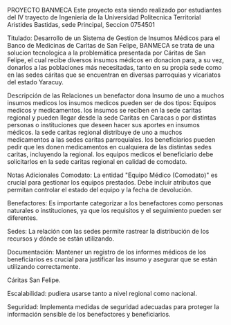 PROYECTO BANMECA
Este proyecto esta siendo realizado por estudiantes del IV trayecto de Ingenieria de la Universidad Politecnica Territorial Aristides Bastidas, sede Principal, Seccion 0754501

Titulado: Desarrollo de un Sistema de Gestion de Insumos Médicos para el Banco de Medicinas de Caritas de San Felipe, BANMECA se trata de una solucion tecnologica a la problemática presentada por Cáritas de San Felipe, el cual recibe diversos insumos médicos en donacion para, a su vez, donarlos a las poblaciones más necesitadas, tanto en su propia sede como en las sedes cáritas que se encuentran en diversas parroquias y vicariatos del estado Yaracuy.

Descripción de las Relaciones
un benefactor dona Insumo de uno a muchos insumos medicos
los insumos medicos pueden ser de dos tipos: Equipos medicos y medicamentos. los insumos se reciben en la sede caritas regional y pueden llegar desde la sede Caritas en Caracas o por distintas personas o instituciones que deseen hacer sus aportes en insumos médicos. 
la sede caritas regional distribuye de uno a muchos medicamentos a las sedes caritas parroquiales.
los beneficiarios pueden pedir que les donen medicamentos en cualquiera de las distintas sedes caritas, incluyendo la regional. 
los equipos medicos el beneficiario debe solicitarlos en la sede caritas regional en calidad de comodato.

Notas Adicionales
Comodato: La entidad "Equipo Médico (Comodato)" es crucial para gestionar los equipos prestados. Debe incluir atributos que permitan controlar el estado del equipo y la fecha de devolución.

Benefactores: Es importante categorizar a los benefactores como personas naturales o instituciones, ya que los requisitos y el seguimiento pueden ser diferentes.

Sedes: La relación con las sedes permite rastrear la distribución de los recursos y dónde se están utilizando.

Documentación: Mantener un registro de los informes médicos de los beneficiarios es crucial para justificar las insumo y asegurar que se están utilizando correctamente.

Cáritas San Felipe.

Escalabilidad: pudiera usarse tanto a nivel regional como nacional.

Seguridad: Implementa medidas de seguridad adecuadas para proteger la información sensible de los benefactores y beneficiarios.
